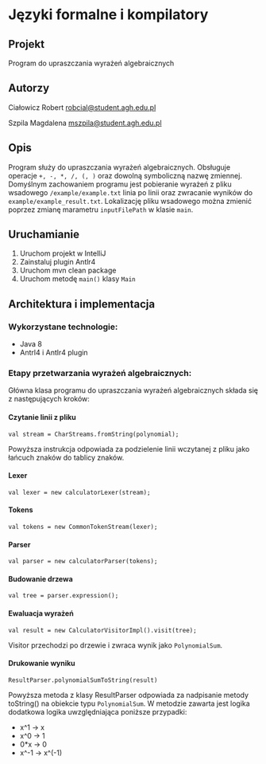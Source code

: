 # Języki formalne i kompilatory

## Projekt
Program do upraszczania wyrażeń algebraicznych

## Autorzy

Ciałowicz Robert <robcial@student.agh.edu.pl>

Szpila Magdalena <mszpila@student.agh.edu.pl>

## Opis
Program służy do upraszczania wyrażeń algebraicznych. Obsługuje operacje `+, -, *, /, (, )` oraz dowolną symboliczną nazwę zmiennej. Domyślnym zachowaniem programu jest pobieranie wyrażeń z pliku wsadowego `/example/example.txt` linia po linii oraz zwracanie wyników do `example/example_result.txt`. Lokalizację pliku wsadowego można zmienić poprzez zmianę marametru `inputFilePath` w klasie `main`.

## Uruchamianie

1. Uruchom projekt w IntelliJ
2. Zainstaluj plugin Antlr4
3. Uruchom mvn clean package
4. Uruchom metodę `main()` klasy `Main`

## Architektura i implementacja

### Wykorzystane technologie:
- Java 8
- Antrl4 i Antlr4 plugin

### Etapy przetwarzania wyrażeń algebraicznych:
Główna klasa programu do upraszczania wyrażeń algebraicznych składa się z następujących kroków:

#### Czytanie linii z pliku
`val stream = CharStreams.fromString(polynomial);`

Powyższa instrukcja odpowiada za podzielenie linii wczytanej z pliku jako łańcuch znaków do tablicy znaków.

#### Lexer
`val lexer = new calculatorLexer(stream);`


#### Tokens
`val tokens = new CommonTokenStream(lexer);`


#### Parser

`val parser = new calculatorParser(tokens);`

#### Budowanie drzewa

`val tree = parser.expression();`

#### Ewaluacja wyrażeń

`val result = new CalculatorVisitorImpl().visit(tree);`

Visitor przechodzi po drzewie i zwraca wynik jako `PolynomialSum`.

#### Drukowanie wyniku

`ResultParser.polynomialSumToString(result)`

Powyższa metoda z klasy ResultParser odpowiada za nadpisanie metody toString() na obiekcie typu `PolynomialSum`. W metodzie zawarta jest logika dodatkowa logika uwzględniająca poniższe przypadki:
- x^1 -> x
- x^0 -> 1
- 0*x -> 0
- x^-1 -> x^(-1)

